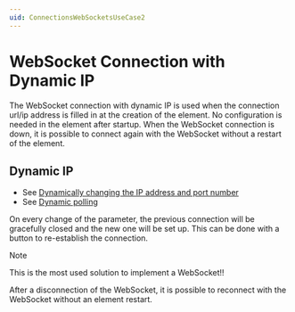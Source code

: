 ```yaml
---
uid: ConnectionsWebSocketsUseCase2
---
```


# WebSocket Connection with Dynamic IP

The WebSocket connection with dynamic IP is used when the connection url/ip address is filled in at the creation of the element. No configuration is needed in the element after startup. When the WebSocket connection is down, it is possible to connect again with the WebSocket without a restart of the element.

## Dynamic IP

- See [Dynamically changing the IP address and port number](xref:ConnectionsWebSocketsDynamicIp)
- See [Dynamic polling](xref:ConnectionsSerialDynamicPolling)

On every change of the parameter, the previous connection will be gracefully closed and the new one will be set up. This can be done with a button to re-establish the connection.

> [!NOTE]
> This is the most used solution to implement a WebSocket!!
>
> After a disconnection of the WebSocket, it is possible to reconnect with the WebSocket without an element restart.
